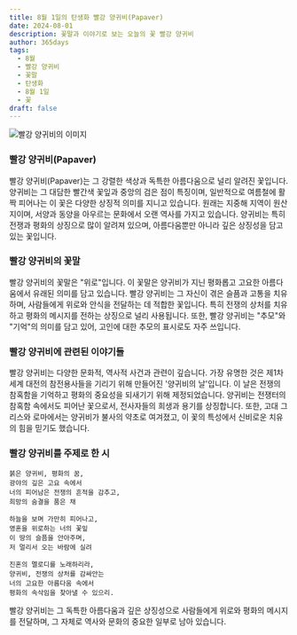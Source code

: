 ```yaml
---
title: 8월 1일의 탄생화 빨강 양귀비(Papaver)
date: 2024-08-01
description: 꽃말과 이야기로 보는 오늘의 꽃 빨강 양귀비
author: 365days
tags:
  - 8월
  - 빨강 양귀비
  - 꽃말
  - 탄생화
  - 8월 1일
  - 꽃
draft: false
---
```


![빨강 양귀비의 이미지](https://cdn.pixabay.com/photo/2019/06/02/11/22/poppies-4246241_640.jpg#center)


### 빨강 양귀비(Papaver)

빨강 양귀비(Papaver)는 그 강렬한 색상과 독특한 아름다움으로 널리 알려진 꽃입니다. 양귀비는 그 대담한 빨간색 꽃잎과 중앙의 검은 점이 특징이며, 일반적으로 여름철에 활짝 피어나는 이 꽃은 다양한 상징적 의미를 지니고 있습니다. 원래는 지중해 지역이 원산지이며, 서양과 동양을 아우르는 문화에서 오랜 역사를 가지고 있습니다. 양귀비는 특히 전쟁과 평화의 상징으로 많이 알려져 있으며, 아름다움뿐만 아니라 깊은 상징성을 담고 있는 꽃입니다.

### 빨강 양귀비의 꽃말

빨강 양귀비의 꽃말은 "위로"입니다. 이 꽃말은 양귀비가 지닌 평화롭고 고요한 아름다움에서 유래된 의미를 담고 있습니다. 빨강 양귀비는 그 자신이 겪은 슬픔과 고통을 치유하며, 사람들에게 위로와 안식을 전달하는 데 적합한 꽃입니다. 특히 전쟁의 상처를 치유하고 평화의 메시지를 전하는 상징으로 널리 사용됩니다. 또한, 빨강 양귀비는 "추모"와 "기억"의 의미를 담고 있어, 고인에 대한 추모의 표시로도 자주 쓰입니다.

### 빨강 양귀비에 관련된 이야기들

빨강 양귀비는 다양한 문화적, 역사적 사건과 관련이 깊습니다. 가장 유명한 것은 제1차 세계 대전의 참전용사들을 기리기 위해 만들어진 '양귀비의 날'입니다. 이 날은 전쟁의 참혹함을 기억하고 평화의 중요성을 되새기기 위해 제정되었습니다. 양귀비는 전쟁터의 참혹함 속에서도 피어난 꽃으로서, 전사자들의 희생과 용기를 상징합니다. 또한, 고대 그리스와 로마에서는 양귀비가 불사의 약초로 여겨졌고, 이 꽃의 특성에서 신비로운 치유의 힘을 믿기도 했습니다. 

### 빨강 양귀비를 주제로 한 시

	붉은 양귀비, 평화의 꿈,
	광야의 깊은 고요 속에서
	너의 피어남은 전쟁의 흔적을 감추고,
	희망의 숨결을 품은 채
	
	하늘을 보며 가만히 피어나고,
	영혼을 위로하는 너의 꽃잎
	이 땅의 슬픔을 안아주며,
	저 멀리서 오는 바람에 실려
	
	진혼의 멜로디를 노래하리라,
	양귀비, 전쟁의 상처를 감싸안는
	너의 고요한 아름다움 속에서
	평화의 속삭임을 찾아낼 수 있으리. 

빨강 양귀비는 그 독특한 아름다움과 깊은 상징성으로 사람들에게 위로와 평화의 메시지를 전달하며, 그 자체로 역사와 문화의 중요한 일부로 남아 있습니다.